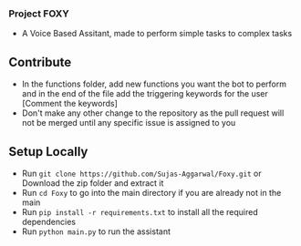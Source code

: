 ### Project FOXY
- A Voice Based Assitant, made to perform simple tasks to complex tasks
## Contribute
- In the functions folder, add new functions you want the bot to perform and in the end of the file add the triggering keywords for the user [Comment the keywords]
- Don't make any other change to the repository as the pull request will not be merged until any specific issue is assigned to you
## Setup Locally
- Run ```git clone https://github.com/Sujas-Aggarwal/Foxy.git``` or Download the zip folder and extract it
- Run ```cd Foxy``` to go into the main directory if you are already not in the main
- Run ```pip install -r requirements.txt``` to install all the required dependencies
- Run ```python main.py``` to run the assistant